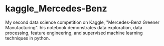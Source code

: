 # kaggle_Mercedes-Benz
My second data science competition on Kaggle, "Mercedes-Benz Greener Manufacturing". his notebook demonstrates data exploration, data processing, feature engineering, and supervised machine learning techniques in python.
